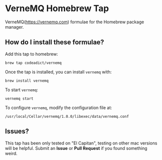 # VerneMQ Homebrew Tap

VerneMQ(https://vernemq.com) formulae for the Homebrew package manager.

## How do I install these formulae?

Add this tap to homebrew:

    brew tap codeadict/vernemq
    
Once the tap is installed, you can install `vernemq` with:

    brew install vernemq

To start `vernemq`:

    vernemq start

To configure `vernemq`, modify the configuration file at:

    /usr/local/Cellar/vernemq/1.0.0/libexec/data/vernemq.conf

    
## Issues?

This tap has been only tested on "El Capitan", testing on other mac versions will be helpful.
Submit an **Issue** or **Pull Request** if you found something weird.
